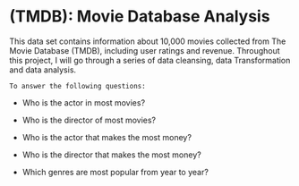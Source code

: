# (TMDB): Movie Database Analysis
This data set contains information about 10,000 movies collected from The Movie Database (TMDB), including user ratings and revenue.
Throughout this project, I will go through a series of data cleansing, data Transformation and data analysis.

`To answer the following questions:`


- Who is the actor in most movies?

- Who is the director of most movies?

- Who is the actor that makes the most money?

- Who is the director that makes the most money?

- Which genres are most popular from year to year?
